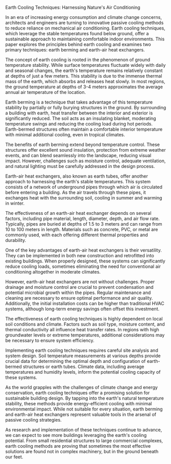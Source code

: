 Earth Cooling Techniques: Harnessing Nature's Air Conditioning

In an era of increasing energy consumption and climate change concerns, architects and engineers are turning to innovative passive cooling methods to reduce reliance on mechanical air conditioning. Earth cooling techniques, which leverage the stable temperatures found below ground, offer a sustainable approach to maintaining comfortable indoor environments. This paper explores the principles behind earth cooling and examines two primary techniques: earth berming and earth-air heat exchangers.

The concept of earth cooling is rooted in the phenomenon of ground temperature stability. While surface temperatures fluctuate widely with daily and seasonal changes, the earth's temperature remains relatively constant at depths of just a few meters. This stability is due to the immense thermal mass of the earth, which absorbs and releases heat slowly. In most regions, the ground temperature at depths of 3-4 meters approximates the average annual air temperature of the location.

Earth berming is a technique that takes advantage of this temperature stability by partially or fully burying structures in the ground. By surrounding a building with earth, heat transfer between the interior and exterior is significantly reduced. The soil acts as an insulating blanket, moderating temperature swings and reducing the cooling load during hot periods. Earth-bermed structures often maintain a comfortable interior temperature with minimal additional cooling, even in tropical climates.

The benefits of earth berming extend beyond temperature control. These structures offer excellent sound insulation, protection from extreme weather events, and can blend seamlessly into the landscape, reducing visual impact. However, challenges such as moisture control, adequate ventilation, and natural lighting must be carefully addressed in the design process.

Earth-air heat exchangers, also known as earth tubes, offer another approach to harnessing the earth's stable temperatures. This system consists of a network of underground pipes through which air is circulated before entering a building. As the air travels through these pipes, it exchanges heat with the surrounding soil, cooling in summer and warming in winter.

The effectiveness of an earth-air heat exchanger depends on several factors, including pipe material, length, diameter, depth, and air flow rate. Typically, pipes are buried at depths of 1.5 to 3 meters and can range from 10 to 100 meters in length. Materials such as concrete, PVC, or metal are commonly used, with each offering different thermal properties and durability.

One of the key advantages of earth-air heat exchangers is their versatility. They can be implemented in both new construction and retrofitted into existing buildings. When properly designed, these systems can significantly reduce cooling loads, sometimes eliminating the need for conventional air conditioning altogether in moderate climates.

However, earth-air heat exchangers are not without challenges. Proper drainage and moisture control are crucial to prevent condensation and potential microbial growth within the pipes. Regular maintenance and cleaning are necessary to ensure optimal performance and air quality. Additionally, the initial installation costs can be higher than traditional HVAC systems, although long-term energy savings often offset this investment.

The effectiveness of earth cooling techniques is highly dependent on local soil conditions and climate. Factors such as soil type, moisture content, and thermal conductivity all influence heat transfer rates. In regions with high groundwater levels or extreme temperatures, additional considerations may be necessary to ensure system efficiency.

Implementing earth cooling techniques requires careful site analysis and system design. Soil temperature measurements at various depths provide crucial data for determining the optimal depth and configuration of earth-bermed structures or earth tubes. Climate data, including average temperatures and humidity levels, inform the potential cooling capacity of these systems.

As the world grapples with the challenges of climate change and energy conservation, earth cooling techniques offer a promising solution for sustainable building design. By tapping into the earth's natural temperature stability, these methods provide energy-efficient cooling with minimal environmental impact. While not suitable for every situation, earth berming and earth-air heat exchangers represent valuable tools in the arsenal of passive cooling strategies.

As research and implementation of these techniques continue to advance, we can expect to see more buildings leveraging the earth's cooling potential. From small residential structures to large commercial complexes, earth cooling methods are proving that sometimes the most effective solutions are found not in complex machinery, but in the ground beneath our feet.
